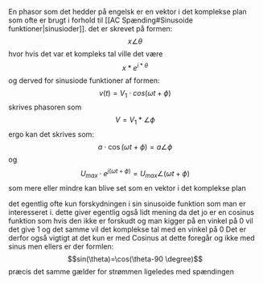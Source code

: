 En phasor som det hedder på engelsk er en vektor i det komplekse plan som ofte er brugt i forhold til [[AC Spænding#Sinusoide funktioner|sinusioder]].
det er skrevet på formen:
$$x \angle \theta$$
hvor hvis det var et kompleks tal ville det være
$$x*e^{i*\theta}$$
og derved for sinusiode funktioner af formen:
$$v(t)=V_{1} \cdot cos(\omega t+\phi)$$
skrives phasoren som
$$V=V_{1}*\angle \phi$$
ergo kan det skrives som:
$$a \cdot \cos(\omega t + \phi) = a \angle \phi$$
og
$$
U_{max} \cdot e^{j(\omega t + \phi)}=U_{max} \angle(\omega t + \phi)
$$
som mere eller mindre kan blive set som en vektor i det komplekse plan

det egentlig ofte kun forskydningen i sin sinusoide funktion som man er interesseret i. dette giver egentlig også lidt mening da det jo er en cosinus funktion som hvis den ikke er forskudt og man kigger på en vinkel på 0 vil det give 1 og det samme vil det komplekse tal med en vinkel på 0
Det er derfor også vigtigt at det kun er med Cosinus at dette foregår og ikke med sinus men ellers er der formlen:
$$sin(\theta)=\cos(\theta-90 \degree)$$
præcis det samme gælder for strømmen ligeledes med spændingen
